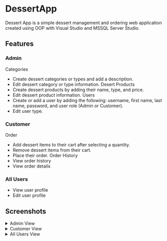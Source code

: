 # DessertApp
Dessert App is a simple dessert management and ordering web application created using OOP with Visual Studio and MSSQL Server Studio.

## Features
### Admin
Categories
- Create dessert categories or types and add a description.
- Edit dessert category or type information.
Desert Products
- Create dessert products by adding their name, type, and price.
- Edit dessert product information.
Users
- Create or add a user by adding the following: username, first name, last name, password, and user role (Admin or Customer).
- Edit user type.

### Customer
Order
- Add dessert items to their cart after selecting a quantity.
- Remove dessert items from their cart.
- Place their order.
Order History
- View order history
- View order details

### All Users
- View user profile
- Edit user profile

## Screenshots
<details>
<summary>Admin View</summary>
<br>
  <div align="center">
    <img src="https://user-images.githubusercontent.com/89372511/211853760-8e0b2266-bcde-48c2-a1d7-3dfe9cd1bbd9.PNG"></img>
    <p>Admin Dashboard</p>
  </div>
  <div align="center">
    <img src="https://user-images.githubusercontent.com/89372511/211853856-dec9db70-8e6d-47f0-8180-918b430ea746.PNG"></img>
    <p>Categories</p>
  </div>
  <div align="center">
    <img src="https://user-images.githubusercontent.com/89372511/211853877-e6690d81-ef9d-45d5-9856-9aad4c70266d.PNG"></img>
    <p>Edit Category</p>
  </div>
  <div align="center">
    <img src="https://user-images.githubusercontent.com/89372511/211853938-fe1bd313-788a-4a2a-b418-22b97d6817ff.PNG"></img>
    <p>Dessert Products</p>
  </div>
  <div align="center">
    <img src="https://user-images.githubusercontent.com/89372511/211853951-36aa1ff7-b9ef-40c1-9fbe-b648b55c8a77.PNG"></img>
    <p>Edit Desert</p>
  </div>
  <div align="center">
    <img src="https://user-images.githubusercontent.com/89372511/211854006-895664ff-1837-4081-ac96-15e9699cd8d3.PNG"></img>
    <p>User Accounts</p>
  </div>
  <div align="center">
    <img src="https://user-images.githubusercontent.com/89372511/211854040-8fa5d8ea-8532-4cb9-80bd-89fdc8963c21.PNG"></img>
    <p>Edit User Role</p>
  </div>
  <div align="center">
    <img src="https://user-images.githubusercontent.com/89372511/211854071-5a1e80c3-57ae-4d1c-881c-2601c4bed8c8.PNG"></img>
    <p>Orders</p>
  </div>
  <div align="center">
    <img src="https://user-images.githubusercontent.com/89372511/211854108-e3922a94-41a0-41a7-8c21-737ca10e6c86.PNG"></img>
    <p>Order Details</p>
  </div>
</details>
<details>
<summary>Customer View</summary>
<br>
  <div align="center">
    <img src="https://user-images.githubusercontent.com/89372511/211866625-0acc4717-9d2c-45ae-80ec-1a8e733c1c2d.PNG"></img>
    <p>Customer Dashboard</p>
  </div>
  <div align="center">
    <img src="https://user-images.githubusercontent.com/89372511/211866795-6df716c8-de56-4f39-99d6-de54517166e9.PNG"></img>
    <p>Dessert Products Menu</p>
  </div>
  <div align="center">
    <img src="https://user-images.githubusercontent.com/89372511/211866930-67767e41-c039-42eb-9576-af4e0e9defb8.PNG"></img>
    <p>Cart</p>
  </div>
  <div align="center">
    <img src="https://user-images.githubusercontent.com/89372511/211867573-84dd2186-1cb8-4bbe-83fc-8d4bfebe2cb5.PNG"></img>
    <p>Order History</p>
  </div>
  <div align="center">
    <img src="https://user-images.githubusercontent.com/89372511/211867682-8a1fe499-70d0-43ca-817a-fe873e8463c8.PNG"></img>
    <p>Order Details</p>
  </div>
</details>
<details>
<summary>All Users View</summary>
<br>
  <div align="center">
    <img src="https://user-images.githubusercontent.com/89372511/211853597-4eb89cb1-e295-426f-9948-dee213b1ea91.PNG"></img>
    <p>Login</p>
  </div>
  <div align="center">
    <img src="https://user-images.githubusercontent.com/89372511/211868473-04267c2f-2b0d-47b1-aede-34e5a38f31cd.PNG"></img>
    <p>User Profile</p>
  </div>
  <div align="center">
    <img src="https://user-images.githubusercontent.com/89372511/211868566-6bbac167-127a-481e-b520-bf0eb4f1173a.PNG"></img>
    <p>Edit Profile</p>
  </div>
</details>
